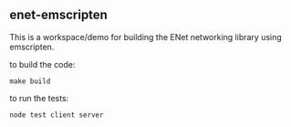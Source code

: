 ## enet-emscripten

This is a workspace/demo for building the ENet networking library using emscripten.

to build the code:

    make build 

to run the tests:

    node test client server


